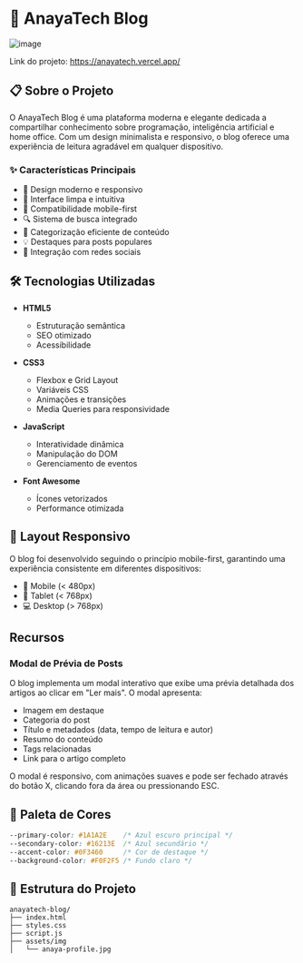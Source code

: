 # 🚀 AnayaTech Blog

![image](https://github.com/user-attachments/assets/9c8365ba-c4dc-40c7-a48b-27ef8db51af9)

Link do projeto: https://anayatech.vercel.app/

## 📋 Sobre o Projeto

O AnayaTech Blog é uma plataforma moderna e elegante dedicada a compartilhar conhecimento sobre programação, inteligência artificial e home office. Com um design minimalista e responsivo, o blog oferece uma experiência de leitura agradável em qualquer dispositivo.

### ✨ Características Principais

- 🎯 Design moderno e responsivo
- 🌙 Interface limpa e intuitiva
- 📱 Compatibilidade mobile-first
- 🔍 Sistema de busca integrado
- 📂 Categorização eficiente de conteúdo
- 💡 Destaques para posts populares
- 🔄 Integração com redes sociais

## 🛠️ Tecnologias Utilizadas

- **HTML5**
  - Estruturação semântica
  - SEO otimizado
  - Acessibilidade

- **CSS3**
  - Flexbox e Grid Layout
  - Variáveis CSS
  - Animações e transições
  - Media Queries para responsividade

- **JavaScript**
  - Interatividade dinâmica
  - Manipulação do DOM
  - Gerenciamento de eventos

- **Font Awesome**
  - Ícones vetorizados
  - Performance otimizada

## 📱 Layout Responsivo

O blog foi desenvolvido seguindo o princípio mobile-first, garantindo uma experiência consistente em diferentes dispositivos:

- 📱 Mobile (< 480px)
- 📱 Tablet (< 768px)
- 💻 Desktop (> 768px)

## Recursos

### Modal de Prévia de Posts
O blog implementa um modal interativo que exibe uma prévia detalhada dos artigos ao clicar em "Ler mais". O modal apresenta:
- Imagem em destaque
- Categoria do post
- Título e metadados (data, tempo de leitura e autor)
- Resumo do conteúdo
- Tags relacionadas
- Link para o artigo completo

O modal é responsivo, com animações suaves e pode ser fechado através do botão X, clicando fora da área ou pressionando ESC.

## 🎨 Paleta de Cores

```css
--primary-color: #1A1A2E    /* Azul escuro principal */
--secondary-color: #16213E  /* Azul secundário */
--accent-color: #0F3460     /* Cor de destaque */
--background-color: #F0F2F5 /* Fundo claro */
```

## 📂 Estrutura do Projeto

```
anayatech-blog/
├── index.html
├── styles.css
├── script.js
├── assets/img
│   └── anaya-profile.jpg
```

